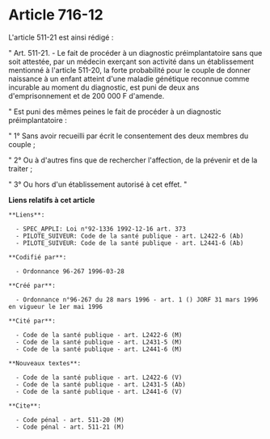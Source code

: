 # Article 716-12

L'article 511-21 est ainsi rédigé :

" Art. 511-21. - Le fait de procéder à un diagnostic préimplantatoire sans que soit attestée, par un médecin exerçant son
activité dans un établissement mentionné à l'article 511-20, la forte probabilité pour le couple de donner naissance à un
enfant atteint d'une maladie génétique reconnue comme incurable au moment du diagnostic, est puni de deux ans
d'emprisonnement et de 200 000 F d'amende.

" Est puni des mêmes peines le fait de procéder à un diagnostic préimplantatoire :

" 1° Sans avoir recueilli par écrit le consentement des deux membres du couple ;

" 2° Ou à d'autres fins que de rechercher l'affection, de la prévenir et de la traiter ;

" 3° Ou hors d'un établissement autorisé à cet effet. "

**Liens relatifs à cet article**

	**Liens**:

	  - SPEC_APPLI: Loi n°92-1336 1992-12-16 art. 373
	  - PILOTE_SUIVEUR: Code de la santé publique - art. L2422-6 (Ab)
	  - PILOTE_SUIVEUR: Code de la santé publique - art. L2441-6 (Ab)

	**Codifié par**:

	  - Ordonnance 96-267 1996-03-28

	**Créé par**:

	  - Ordonnance n°96-267 du 28 mars 1996 - art. 1 () JORF 31 mars 1996 en vigueur le 1er mai 1996

	**Cité par**:

	  - Code de la santé publique - art. L2422-6 (M)
	  - Code de la santé publique - art. L2431-5 (M)
	  - Code de la santé publique - art. L2441-6 (M)

	**Nouveaux textes**:

	  - Code de la santé publique - art. L2422-6 (V)
	  - Code de la santé publique - art. L2431-5 (Ab)
	  - Code de la santé publique - art. L2441-6 (V)

	**Cite**:

	  - Code pénal - art. 511-20 (M)
	  - Code pénal - art. 511-21 (M)
